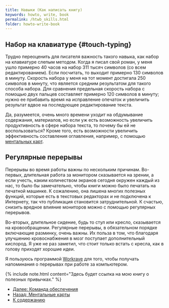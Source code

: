 ```yaml
---
title: Навыки (Как написать книгу)
keywords: howto, write, book
permalink: /htwb_skills.html
folder: howto-write-book
---
```


## Набор на клавиатуре {#touch-typing}

Трудно переоценить для писателя важность такого навыка, как набор на
клавиатуре слепым методом.  Когда я писал свой роман, у меня ушло
примерно 40 часов на набор 311 тысяч символов (со всем
редактированием).  Если посчитать, то выходит примерно 130 символов в
минуту.  Скорость набора у меня на тот момент достигала 250 символов в
минуту, что является средним результатом для такого способа набора.
Для сравнения предельная скорость набора с помощью двух пальцев
составляет примерно 120 символов в минуту; нужно ее прибавить время на
исправление опечаток и увеличить результат вдвое на последующее
редактирование текста.

Да, разумеется, очень много времени уходит на обдумывание содержания,
материалов, но если уж есть возможность увеличить продуктивность в
сфере набора текста, то почему бы ей не воспользоваться?  Кроме того,
есть возможности увеличить эффективность составления оглавления,
например, с помощью [ментальных карт](/htwb_mindmaps.html).

## Регулярные перерывы

Перерывы во время работы важны по нескольким причинам.  Во-первых,
длительная работа за монитором сказывается на зрении, а если учесть,
каким количеством экранов сегодня окружен каждый из нас, то было бы
замечательно, чтобы книги можно было печатать на печатной машинке.  К
сожалению, она лишена многих полезных функций, которые есть в
текстовых редакторах и не подключена к Интернету, так что публикация
становится затруднительной.  К счастью, снизить вредное влияние
мониторов можно с помощью регулярных перерывов.

Во-вторых, длительное сидение, будь то стул или кресло, сказывается на
кровообращении.  Регулярные перерывы, в обязательном порядке
включающие разминку, очень важны.  Их польза в том, что благодаря
улучшению кровоснабжения в мозг поступает дополнительный кислород.  Я
уже не раз заметил, что стоит только встать с кресла, как в голову
приходят хорошие идеи.

Я пользуюсь программой [Workrave](https://workrave.org/) для того,
чтобы получать напоминания о перерывах при работе за компьютером.

{% include note.html content="Здесь будет ссылка на мою книгу о
полезных привычках." %}

- [Далее: Команда обеспечения](/htwb_help_command.html)
- [Назад: Ментальные карты](/htwb_mindmaps.html)
- [К содержанию](/htwb_toc.html)
